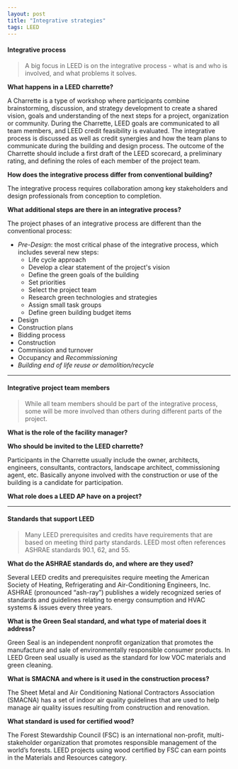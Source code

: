 ```yaml
---
layout: post
title: "Integrative strategies"
tags: LEED
---
```


#### Integrative process

> A big focus in LEED is on the integrative process - what is and who is involved, and what problems it solves.

__What happens in a LEED charrette?__

A Charrette is a type of workshop where participants combine brainstorming, discussion, and strategy development to create a shared vision, goals and understanding of the next steps for a project, organization or community. During the Charrette, LEED goals are communicated to all team members, and LEED credit feasibility is evaluated. The integrative process is discussed as well as credit synergies and how the team plans to communicate during the building and design process. The outcome of the Charrette should include a first draft of the LEED scorecard, a preliminary rating, and defining the roles of each member of the project team.

<!-- more -->

__How does the integrative process differ from conventional building?__

The integrative process requires collaboration among key stakeholders and design professionals from conception to completion. 



__What additional steps are there in an integrative process?__

The project phases of an integrative process are different than the conventional process:

- _Pre-Design_: the most critical phase of the integrative process, which includes several new steps:
	- Life cycle approach
	- Develop a clear statement of the project's vision
	- Define the green goals of the building
	- Set priorities
	- Select the project team
	- Research green technologies and strategies
	- Assign small task groups
	- Define green building budget items
- Design
- Construction plans
- Bidding process
- Construction
- Commission and turnover
- Occupancy and _Recommissioning_
- _Building end of life reuse or demolition/recycle_

---

#### Integrative project team members

> While all team members should be part of the integrative process, some will be more involved than others during different parts of the project.

__What is the role of the facility manager?__

__Who should be invited to the LEED charrette?__

Participants in the Charrette usually include the owner, architects, engineers, consultants, contractors, landscape architect, commissioning agent, etc. Basically anyone involved with the construction or use of the building is a candidate for participation.

__What role does a LEED AP have on a project?__

---

#### Standards that support LEED

> Many LEED prerequisites and credits have requirements that are based on meeting third party standards. LEED most often references ASHRAE standards 90.1, 62, and 55.

__What do the ASHRAE standards do, and where are they used?__

Several LEED credits and prerequisites require meeting the American Society of Heating, Refrigerating and Air-Conditioning Engineers, Inc. ASHRAE (pronounced “ash-ray”) publishes a widely recognized series of standards and guidelines relating to energy consumption and HVAC systems & issues every three years.

__What is the Green Seal standard, and what type of material does it address?__

Green Seal is an independent nonprofit organization that promotes the manufacture and sale of environmentally responsible consumer products. In LEED Green seal usually is used as the standard for low VOC materials and green cleaning.

__What is SMACNA and where is it used in the construction process?__

The Sheet Metal and Air Conditioning National Contractors Association (SMACNA) has a set of indoor air quality guidelines that are used to help manage air quality issues resulting from construction and renovation.

__What standard is used for certified wood?__

The Forest Stewardship Council (FSC) is an international non-profit, multi-stakeholder organization that promotes responsible management of the world’s forests. LEED projects using wood certified by FSC can earn points in the Materials and Resources category.
